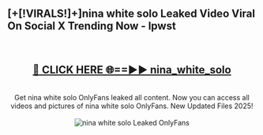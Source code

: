 <h2>[+[!VIRALS!]+]nina white solo Leaked Video Viral On Social X Trending Now - lpwst</h2>
<br>
<div align="center">
<h2><a href="https://libra.edu.pl?nina_white_solo" rel="nofollow">🔴 CLICK HERE 🌐==►► nina_white_solo</a></h2>
<br>
Get nina white solo OnlyFans leaked all content. Now you can access all videos and pictures of nina white solo OnlyFans. New Updated Files 2025!
<br>
<br>
<a href="https://libra.edu.pl?nina_white_solo" rel="nofollow" data-target="animated-image.originalLink"><img src="https://i.ibb.co.com/WyWwxjT/player-gif2.gif" alt="nina white solo Leaked OnlyFans" style="max-width: 100%; display: inline-block;" data-target="animated-image.originalImage"></a>
</div>
<br>
